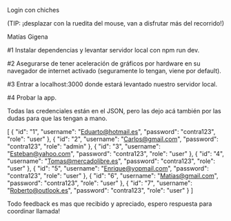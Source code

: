 Login con chiches

(TIP: ¡desplazar con la ruedita del mouse, van a disfrutar más del recorrido!)

Matías Gigena

#1 Instalar dependencias y levantar servidor local con npm run dev.

#2 Asegurarse de tener aceleración de gráficos por hardware en su navegador de internet activado (seguramente lo tengan, viene por default).

#3 Entrar a localhost:3000 donde estará levantado nuestro servidor local.

#4 Probar la app.

Todas las credenciales están en el JSON, pero las dejo acá también por las dudas para que las tengan a mano.

[
{
"id": "1",
"username": "Eduarto@hotmail.es",
"password": "contra123",
"role": "user"
},
{
"id": "2",
"username": "Carlos@gmail.com",
"password": "contra123",
"role": "admin"
},
{
"id": "3",
"username": "Esteban@yahoo.com",
"password": "contra123",
"role": "user"
},
{
"id": "4",
"username": "Tomas@mercadolibre.es",
"password": "contra123",
"role": "user"
},
{
"id": "5",
"username": "Enrique@yopmail.com",
"password": "contra123",
"role": "user"
},
{
"id": "6",
"username": "Matias@gmail.com",
"password": "contra123",
"role": "user"
},
{
"id": "7",
"username": "Roberto@outlook.es",
"password": "contra123",
"role": "user"
}
]

Todo feedback es mas que recibido y apreciado, espero respuesta para coordinar llamada!
